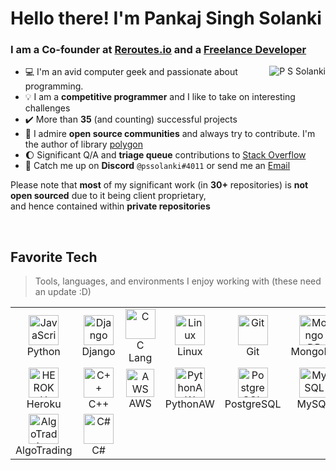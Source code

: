 
<h1 align="left" id="pssolanki111-title">Hello there! I'm Pankaj Singh Solanki </h1>
<h3 align="left">I am a Co-founder at <a href="https://reroutes.io/" target="_blank">Reroutes.io</a> and a <a href="https://www.fiverr.com/pssolanki111" target="_blank">Freelance Developer</a> </h3>

<a href="#pssolanki-title">
  <img src="https://github-readme-stats-pssolanki111.vercel.app/api?username=pssolanki111&show_icons=true&theme=react&count_private=true&include_all_commits=true" alt="P S Solanki" align="right" />
</a>

-  :computer: I'm an avid computer geek and passionate about programming.
-  :bulb: I am a **competitive programmer** and I like to take on interesting challenges
-  :heavy_check_mark: More than **35** (and counting) successful projects
-  :sunrise: I admire **open source communities** and always try to contribute. I'm the author of library <a href="https://github.com/pssolanki111/polygon" target="_blank">polygon</a>
-  :moon: Significant Q/A and **triage queue** contributions to <a href="https://stackoverflow.com/users/10145519/p-s-solanki?tab=topactivity" target="_blank"> Stack Overflow </a>
-  :speech_balloon: Catch me up on **Discord** `@pssolanki#4011` or send me an <a href="mailto:pssolanki@pssolanki.com"> Email </a>

Please note that **most** of my significant work (in **30+** repositories) is **not open sourced** due to it being client proprietary,<br>
and hence contained within **private repositories**


<br>

<h2 align="left" id="pssolanki111-tech">Favorite Tech</h2>

> Tools, languages, and environments I enjoy working with (these need an update :D)


<table align="center">
  <tr>
    <td align="center" width="96">
      <a href="#pssolanki111-tech">
        <img src="https://upload.wikimedia.org/wikipedia/commons/thumb/c/c3/Python-logo-notext.svg/1200px-Python-logo-notext.svg.png" width="48" height="48" alt="JavaScript" />
      </a>
      <br>Python
    </td>
    <td align="center" width="96">
      <a href="#pssolanki111-tech">
        <img src="https://cdn.worldvectorlogo.com/logos/django.svg" width="48" height="48" alt="Django" />
      </a>
      <br>Django
    </td>
    <td align="center" width="96"> 
      <a href="#pssolanki111-tech" >
        <img src="https://img.icons8.com/color/452/c-programming.png" width="48" height="48" alt="C" />
      </a>
      <br>C Lang
    </td>
    <td align="center" width="96">
      <a href="#pssolanki111-tech" >
        <img src="https://camo.githubusercontent.com/d7574156c7a1844d3c2907bae0e76254cca759290c08e08a6ef2bd7543c8c0ca/68747470733a2f2f692e6962622e636f2f737331374b47302f63376238313133323437666563643833626439623565643562643366333464352d72656d6f766562672d707265766965772e706e67" width="48" height="48" alt="Linux" />
      </a>
      <br>Linux
    </td>
    <td align="center" width="96">
      <a href="#pssolanki111-tech" >
        <img src="https://upload.wikimedia.org/wikipedia/commons/thumb/3/3f/Git_icon.svg/1200px-Git_icon.svg.png" width="48" height="48" alt="Git" />
      </a>
      <br>Git
    </td>
    <td align="center" width="96"> 
      <a href="#pssolanki111-tech" >
        <img src="https://i.ibb.co/QXHcMvM/58481021cef1014c0b5e494b.png" width="48" height="48" alt="Mongo DB" />
      </a>
      <br>MongoDB
    </td>
    <td align="center" width="96">
      <a href="#pssolanki111-tech">
        <img src="https://bashlogo.com/img/symbol/png/full_colored_dark.png" width="48" height="48" alt="Bash" />
      </a>
      <br>Bash
    </td>
    <td align="center" width="96">
      <a href="#pssolanki111-tech">
        <img src="https://iconape.com/wp-content/png_logo_vector/cib-flask.png" width="48" height="48" alt="Flask" />
      </a>
      <br>Flask
    </td>
     <td align="center" width="96"> 
      <a href="#pssolanki111-tech" >
        <img src="https://brandeps.com/logo-download/G/Google-Cloud-logo-vector-01.svg" width="48" height="48" alt="Google Cloud" />
      </a>
      <br>G Cloud
    </td>
  </tr>

   <tr>
    <td align="center" width="96">
      <a href="#pssolanki111-tech">
        <img src="https://dailysmarty-production.s3.amazonaws.com/uploads/post/img/509/feature_thumb_heroku-logo.jpg" width="48" height="48" alt="HEROKU" />
      </a>
      <br>Heroku
    </td>
    <td align="center" width="96">
      <a href="#pssolanki111-tech">
        <img src="https://upload.wikimedia.org/wikipedia/commons/thumb/1/18/ISO_C%2B%2B_Logo.svg/1200px-ISO_C%2B%2B_Logo.svg.png" width="48" height="48" alt="C++" />
      </a>
      <br>C++
    </td>
    <td align="center" width="96">
      <a href="#pssolanki111-tech">
        <img src="https://upload.wikimedia.org/wikipedia/commons/thumb/9/93/Amazon_Web_Services_Logo.svg/1200px-Amazon_Web_Services_Logo.svg.png" width="45" height="45" alt="AWS" />
      </a>
      <br>AWS
    </td>
    <td align="center" width="96">
      <a href="#pssolanki111-tech">
        <img src="https://convent.us/components/graphics/skills/pyanywhere.png" width="48" height="48" alt="PythonAW" />
      </a>
      <br>PythonAW
    </td>
    <td align="center" width="96">
      <a href="#pssolanki111-tech">
        <img src="https://upload.wikimedia.org/wikipedia/commons/thumb/2/29/Postgresql_elephant.svg/1200px-Postgresql_elephant.svg.png" width="48" height="48" alt="PostgreSQL" />
      </a>
      <br>PostgreSQL
    </td>
    <td align="center" width="96">
      <a href="#pssolanki111-tech">
        <img src="https://upload.wikimedia.org/wikipedia/en/thumb/d/dd/MySQL_logo.svg/1200px-MySQL_logo.svg.png" width="48" height="48" alt="MySQL" />
      </a>
      <br>MySQL
    </td>
     <td align="center" width="96"> 
      <a href="#pssolanki111-tech" >
        <img src="https://upload.wikimedia.org/wikipedia/commons/thumb/3/38/SQLite370.svg/1200px-SQLite370.svg.png" width="48" height="48" alt="SQLite" />
      </a>
      <br>SQLite
    </td>
          <td align="center" width="96"> 
      <a href="#pssolanki111-tech" >
        <img src="https://cdn.freebiesupply.com/logos/large/2x/bitbucket-logo-png-transparent.png" width="48" height="48" alt="Bitbucket" />
      </a>
      <br>Bitbucket
    </td>
             <td align="center" width="96"> 
      <a href="#pssolanki111-tech" >
        <img src="https://www.clipartmax.com/png/middle/54-543594_automation-logo-building-clip-art-automation-black-and-white.png" width="48" height="48" alt="Automation" />
      </a>
      <br>Automation
    </td>


  </tr>
    <td align="center" width="96"> 
      <a href="#pssolanki111-tech" >
        <img src="https://stocksonfire.in/wp-content/uploads/2018/01/algo-trading.png" width="48" height="48" alt="AlgoTrading" />
      </a>
      <br>AlgoTrading
    </td>
    <td align="center" width="96"> 
      <a href="#pssolanki111-tech" >
        <img src="https://upload.wikimedia.org/wikipedia/commons/thumb/0/0d/C_Sharp_wordmark.svg/1200px-C_Sharp_wordmark.svg.png" width="48" height="48" alt="C#" />
      </a>
      <br>C#
    </td>
  <tr>
    
</tr>
    
</table>
<!-- links -->
